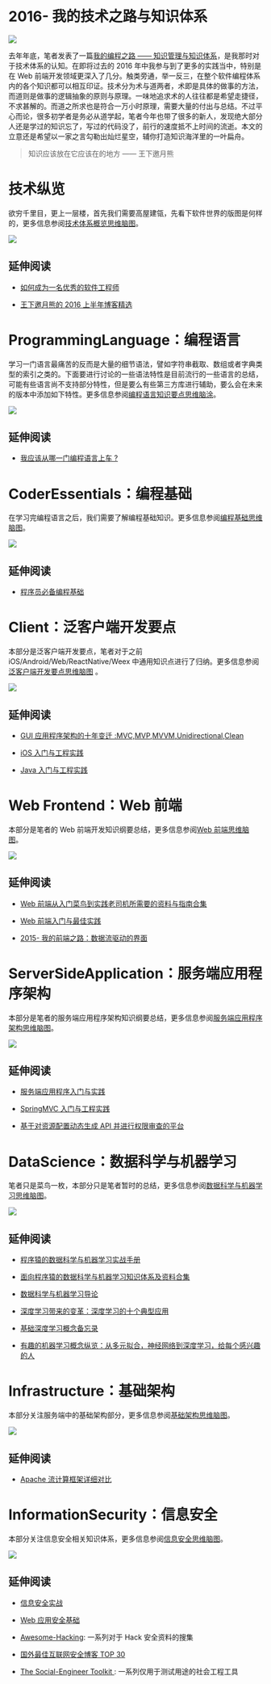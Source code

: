 # 2016- 我的技术之路与知识体系

![](https://camo.githubusercontent.com/1a7ddd081e0fcc80e7acf9ed04c5705f2028862c/68747470733a2f2f636f64696e672e6e65742f752f686f7465616d2f702f43616368652f6769742f7261772f6d61737465722f323031362f31302f332f312d6d44523069425643615f7a3750655a6864595a7859512e6a706567)

去年年底，笔者发表了一篇[我的编程之路 —— 知识管理与知识体系](https://segmentfault.com/a/1190000004612590)，是我那时对于技术体系的认知。在即将过去的 2016 年中我参与到了更多的实践当中，特别是在 Web 前端开发领域更深入了几分。触类旁通，举一反三，在整个软件编程体系内的各个知识都可以相互印证。技术分为术与道两者，术即是具体的做事的方法，而道则是做事的逻辑抽象的原则与原理。一味地追求术的人往往都是希望走捷径，不求甚解的。而道之所求也是符合一万小时原理，需要大量的付出与总结。不过平心而论，很多初学者是务必从道学起，笔者今年也带了很多的新人，发现绝大部分人还是学过的知识忘了，写过的代码没了，前行的速度抵不上时间的流逝。本文的立意还是希望以一家之言勾勒出灿烂星空，辅你打造知识海洋里的一叶扁舟。

> 知识应该放在它应该在的地方 —— 王下邀月熊

# 技术纵览

欲穷千里目，更上一层楼，首先我们需要高屋建瓴，先看下软件世界的版图是何样的，更多信息参阅[技术体系概览思维脑图](https://www.processon.com/view/link/58593ea3e4b0db9f2e1407bb)。

![](https://coding.net/u/hoteam/p/Cache/git/raw/master/2016/12/2/Coder.png)

## 延伸阅读

* [如何成为一名优秀的软件工程师](https://github.com/wxyyxc1992/Coder-Knowledge-Graph/blob/master/how-to-be-a-successful-software-engineer.md)

* [王下邀月熊的 2016 上半年博客精选](https://segmentfault.com/a/1190000006017467)

# ProgrammingLanguage：编程语言

学习一门语言最痛苦的反而是大量的细节语法，譬如字符串截取、数组或者字典类型的索引之类的。下面要进行讨论的一些语法特性是目前流行的一些语言的总结，可能有些语言尚不支持部分特性，但是要么有些第三方库进行辅助，要么会在未来的版本中添加如下特性。更多信息参阅[编程语言知识要点思维脑涂](https://www.processon.com/view/link/5858d52ce4b0f767285df0b0)。

![](https://coding.net/u/hoteam/p/Cache/git/raw/master/2016/12/2/%25E7%25BC%2596%25E7%25A8%258B%25E8%25AF%25AD%25E8%25A8%2580.png)

## 延伸阅读

* [我应该从哪一门编程语言上车 ?](https://segmentfault.com/a/1190000007398287)

# CoderEssentials：编程基础

在学习完编程语言之后，我们需要了解编程基础知识。更多信息参阅[编程基础思维脑图](https://www.processon.com/view/link/5858f45be4b0db9f2e0e7ee4)。

![](https://coding.net/u/hoteam/p/Cache/git/raw/master/2016/12/2/CoderEssentials.png)

## 延伸阅读

* [程序员必备编程基础](https://github.com/wxyyxc1992/Coder-Essentials)

# Client：泛客户端开发要点

本部分是泛客户端开发要点，笔者对于之前 iOS/Android/Web/ReactNative/Weex 中通用知识点进行了归纳。更多信息参阅[泛客户端开发要点思维脑图](https://www.processon.com/view/link/5858fa8fe4b0db9f2e0f548e) 。

![](https://coding.net/u/hoteam/p/Cache/git/raw/master/2016/12/2/Client.png)

## 延伸阅读

* [GUI 应用程序架构的十年变迁 :MVC,MVP,MVVM,Unidirectional,Clean](https://segmentfault.com/a/1190000006016817)

* [iOS 入门与工程实践](https://github.com/wxyyxc1992/iOS-Introduction-And-Best-Practices)

* [Java 入门与工程实践](https://github.com/wxyyxc1992/Java-Introduction-And-Best-Practices)

# Web Frontend：Web 前端

本部分是笔者的 Web 前端开发知识纲要总结，更多信息参阅[Web 前端思维脑图](https://www.processon.com/view/link/5858cab0e4b04ce387a7cb53)。

![](https://coding.net/u/hoteam/p/Cache/git/raw/master/2016/12/2/Web.png)

## 延伸阅读

* [Web 前端从入门菜鸟到实践老司机所需要的资料与指南合集](https://segmentfault.com/a/1190000007611188)

* [Web 前端入门与最佳实践](https://github.com/wxyyxc1992/Web-Frontend-Introduction-And-Best-Practices)

* [2015- 我的前端之路：数据流驱动的界面](https://segmentfault.com/a/1190000004292245)

# ServerSideApplication：服务端应用程序架构

本部分是笔者的服务端应用程序架构知识纲要总结，更多信息参阅[服务端应用程序架构思维脑图](https://www.processon.com/view/link/5858fa40e4b0f767286314f3)。

![](https://coding.net/u/hoteam/p/Cache/git/raw/master/2016/12/2/ServerSideApplication.png)

## 延伸阅读

* [服务端应用程序入门与实践](https://github.com/wxyyxc1992/ServerSideApplication-Introduction-And-Practices)

* [SpringMVC 入门与工程实践](https://github.com/wxyyxc1992/SpringMVC-Introduction-And-Best-Practices)

* [基于对资源配置动态生成 API 并进行权限审查的平台](https://github.com/wxyyxc1992/ConfigurableAPIServer)

# DataScience：数据科学与机器学习

笔者只是菜鸟一枚，本部分只是笔者暂时的总结，更多信息参阅[数据科学与机器学习思维脑图](https://www.processon.com/view/link/5858d6a1e4b0c1fa6c6ebdf8)。

![](https://coding.net/u/hoteam/p/Cache/git/raw/master/2016/12/2/DataScience.png)

## 延伸阅读

* [程序猿的数据科学与机器学习实战手册](https://github.com/wxyyxc1992/DataScience-And-MachineLearning-Handbook-For-Coders)

* [面向程序猿的数据科学与机器学习知识体系及资料合集](https://github.com/wxyyxc1992/DataScience-And-MachineLearning-Handbook-For-Coders/DataScience-Reference)

- [数据科学与机器学习导论](https://segmentfault.com/a/1190000005801260)

- [深度学习带来的变革：深度学习的十个典型应用](https://segmentfault.com/a/1190000007391860)

- [基础深度学习概念备忘录](https://zhuanlan.zhihu.com/p/24436419)

- [有趣的机器学习概念纵览：从多元拟合，神经网络到深度学习，给每个感兴趣的人](https://segmentfault.com/a/1190000005746236)

# Infrastructure：基础架构

本部分关注服务端中的基础架构部分，更多信息参阅[基础架构思维脑图](https://www.processon.com/view/link/5858fb18e4b0f76728632fd4)。

![](https://coding.net/u/hoteam/p/Cache/git/raw/master/2016/12/2/Infrastructure.png)

## 延伸阅读

* [Apache 流计算框架详细对比](https://segmentfault.com/a/1190000004593949)

# InformationSecurity：信息安全

本部分关注信息安全相关知识体系，更多信息参阅[信息安全思维脑图](https://www.processon.com/view/link/5858f77fe4b0f7672862b84f)。

![](https://coding.net/u/hoteam/p/Cache/git/raw/master/2016/12/2/InfoSecurity.png)

## 延伸阅读

* [信息安全实战](https://github.com/wxyyxc1992/InfoSecurity-In-Action)

* [Web 应用安全基础](https://github.com/wxyyxc1992/InfoSecurity-In-Action/blob/master/Reinforce/WebSecurity/basics-of-web-application-security.md)

* [Awesome-Hacking](https://github.com/Hack-with-Github/Awesome-Hacking#awesome-fuzzing): 一系列对于 Hack 安全资料的搜集

* [国外最佳互联网安全博客 TOP 30](https://jaq.alibaba.com/community/art/show?articleid=601&f=tt)

* [The Social-Engineer Toolkit ](https://github.com/trustedsec/social-engineer-toolkit): 一系列仅用于测试用途的社会工程工具
